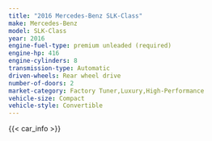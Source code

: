 ```yaml
---
title: "2016 Mercedes-Benz SLK-Class"
make: Mercedes-Benz
model: SLK-Class
year: 2016
engine-fuel-type: premium unleaded (required)
engine-hp: 416
engine-cylinders: 8
transmission-type: Automatic
driven-wheels: Rear wheel drive
number-of-doors: 2
market-category: Factory Tuner,Luxury,High-Performance
vehicle-size: Compact
vehicle-style: Convertible
---
```


{{< car_info >}}

